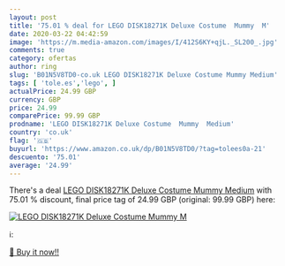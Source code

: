 ```yaml
---
layout: post
title: '75.01 % deal for LEGO DISK18271K Deluxe Costume  Mummy  M'
date: 2020-03-22 04:42:59
image: 'https://m.media-amazon.com/images/I/412S6KY+qjL._SL200_.jpg'
comments: true
category: ofertas
author: ring
slug: 'B01N5V8TD0-co.uk LEGO DISK18271K Deluxe Costume Mummy Medium'
tags: [ 'tole.es','lego', ]
actualPrice: 24.99 GBP
currency: GBP
price: 24.99
comparePrice: 99.99 GBP
prodname: 'LEGO DISK18271K Deluxe Costume  Mummy  Medium'
country: 'co.uk'
flag: '🇬🇧'
buyurl: 'https://www.amazon.co.uk/dp/B01N5V8TD0/?tag=tolees0a-21'
descuento: '75.01'
average: '24.99'
---
```


There's a deal [LEGO DISK18271K Deluxe Costume  Mummy  Medium](https://www.amazon.co.uk/dp/B01N5V8TD0/?tag=tolees0a-21)  with  75.01 % discount, final price tag of  24.99 GBP (original: 99.99 GBP) here:

[![LEGO DISK18271K Deluxe Costume  Mummy  M](https://m.media-amazon.com/images/I/412S6KY+qjL._SL200_.jpg)](https://www.amazon.co.uk/dp/B01N5V8TD0/?tag=tolees0a-21)

ℹ️:


[🛒 Buy it now!!](https://www.amazon.co.uk/dp/B01N5V8TD0/?tag=tolees0a-21)

